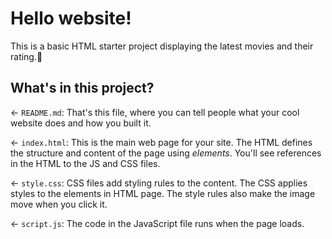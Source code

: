 # Hello website!

This is a basic HTML starter project displaying the latest movies and their rating.🦄

## What's in this project?

← `README.md`: That's this file, where you can tell people what your cool website does and how you built it.

← `index.html`: This is the main web page for your site. The HTML defines the structure and content of the page using _elements_. You'll see references in the HTML to the JS and CSS files.

← `style.css`: CSS files add styling rules to the content. The CSS applies styles to the elements in HTML page. The style rules also make the image move when you click it.

← `script.js`: The code in the JavaScript file runs when the page loads.


